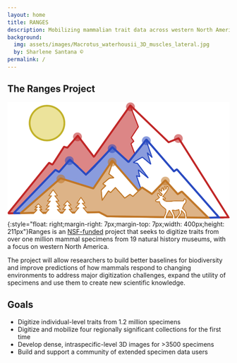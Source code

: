 ```yaml
---
layout: home
title: RANGES
description: Mobilizing mammalian trait data across western North America for the study of evolution, ecology, and global change.
background:
  img: assets/images/Macrotus_waterhousii_3D_muscles_lateral.jpg
  by: Sharlene Santana ©
permalink: /
---
```


## The Ranges Project

![Ranges Logo](/assets/images/RangesCropped_Logo.png){:style="float: right;margin-right: 7px;margin-top: 7px;width: 400px;height: 211px"}Ranges is an [NSF-funded](https://www.nsf.gov/awardsearch/showAward?AWD_ID=2228385&HistoricalAwards=false) project that seeks to digitize traits from over one million mammal specimens from 19 natural history museums, with a focus on western North America.

The project will allow researchers to build better baselines for biodiversity and improve predictions of how mammals respond to changing environments to address major digitization challenges, expand the utility of specimens and use them to create new scientific knowledge.

## Goals

- Digitize individual-level traits from 1.2 million specimens
- Digitize and mobilize four regionally significant collections for the first time
- Develop dense, intraspecific-level 3D images for >3500 specimens
- Build and support a community of extended specimen data users
